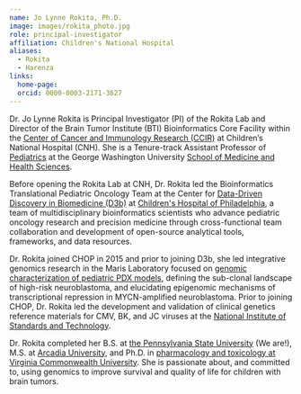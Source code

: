 ```yaml
---
name: Jo Lynne Rokita, Ph.D.
image: images/rokita_photo.jpg
role: principal-investigator
affiliation: Children's National Hospital
aliases:
  - Rokita
  - Harenza
links:
  home-page: 
  orcid: 0000-0003-2171-3627
---
```


Dr. Jo Lynne Rokita is Principal Investigator (PI) of the Rokita Lab and Director of the Brain Tumor Institute (BTI) Bioinformatics Core Facility within the [Center of Cancer and Immunology Research (CCIR)](https://research.childrensnational.org/center-for-cancer-and-immunology) at Children’s National Hospital (CNH). She is a Tenure-track Assistant Professor of [Pediatrics](https://pediatrics.smhs.gwu.edu/) at the George Washington University [School of Medicine and Health Sciences](https://smhs.gwu.edu/).

Before opening the Rokita Lab at CNH, Dr. Rokita led the Bioinformatics Translational Pediatric Oncology Team at the Center for [Data-Driven Discovery in Biomedicine (D3b)](https://d3b.center/) at [Children's Hospital of Philadelphia](https://www.chop.edu/), a team of multidisciplinary bioinformatics scientists who advance pediatric oncology research and precision medicine through cross-functional team collaboration and development of open-source analytical tools, frameworks, and data resources. 

Dr. Rokita joined CHOP in 2015 and prior to joining D3b, she led integrative genomics research in the Maris Laboratory focused on [genomic characterization of pediatric PDX models](https://pubmed.ncbi.nlm.nih.gov/31693904/), defining the sub-clonal landscape of high-risk neuroblastoma, and elucidating epigenomic mechanisms of transcriptional repression in MYCN-amplified neuroblastoma. 
Prior to joining CHOP, Dr. Rokita led the development and validation of clinical genetics reference materials for CMV, BK, and JC viruses at the [National Institute of Standards and Technology](https://www.nist.gov/).

Dr. Rokita completed her B.S. at [the Pennsylvania State University](https://www.psu.edu/) (We are!), M.S. at [Arcadia University](https://www.arcadia.edu/), and Ph.D. in [pharmacology and toxicology at Virginia Commonwealth University](https://pharmtox.vcu.edu/). 
She is passionate about, and committed to, using genomics to improve survival and quality of life for children with brain tumors.